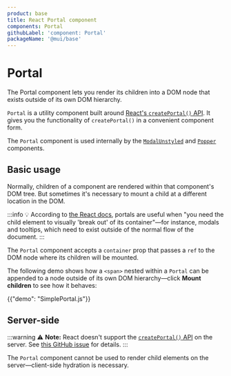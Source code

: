```yaml
---
product: base
title: React Portal component
components: Portal
githubLabel: 'component: Portal'
packageName: '@mui/base'
---
```


# Portal

<p class="description">The Portal component lets you render its children into a DOM node that exists outside of its own DOM hierarchy.</p>

`Portal` is a utility component built around [React's `createPortal()` API](https://reactjs.org/docs/portals.html). It gives you the functionality of `createPortal()` in a convenient component form.

The `Portal` component is used internally by the [`ModalUnstyled`](/base/react-modal/) and [`Popper`](/base/react-popper/) components.

## Basic usage

Normally, children of a component are rendered within that component's DOM tree. But sometimes it's necessary to mount a child at a different location in the DOM.

:::info 💡 According to [the React docs](https://reactjs.org/docs/portals.html), portals are useful when "you need the child element to visually 'break out' of its container"—for instance, modals and tooltips, which need to exist outside of the normal flow of the document. :::

The `Portal` component accepts a `container` prop that passes a `ref` to the DOM node where its children will be mounted.

The following demo shows how a `<span>` nested within a `Portal` can be appended to a node outside of its own DOM hierarchy—click **Mount children** to see how it behaves:

{{"demo": "SimplePortal.js"}}

## Server-side

:::warning ⚠️ **Note:** React doesn't support the [`createPortal()` API](https://reactjs.org/docs/portals.html) on the server. See [this GitHub issue](https://github.com/facebook/react/issues/13097) for details. :::

The `Portal` component cannot be used to render child elements on the server—client-side hydration is necessary.
